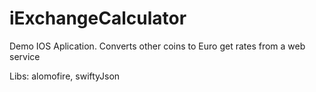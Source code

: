 # iExchangeCalculator

Demo IOS Aplication. 
Converts other coins to Euro
get rates from a web service

Libs: alomofire, swiftyJson
